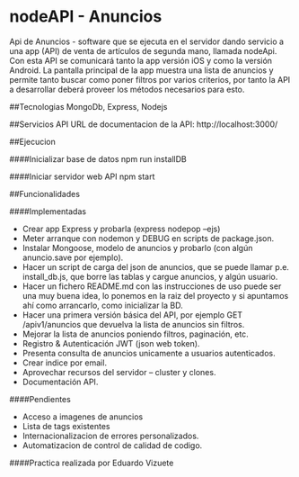 # nodeAPI - Anuncios
Api de Anuncios - software que se ejecuta en el servidor dando servicio a una app (API) de venta de artículos de segunda mano, llamada nodeApi. Con esta API se comunicará tanto la app versión iOS y como la versión Android. La pantalla principal de la app muestra una lista de anuncios y permite tanto buscar como poner filtros por varios criterios, por tanto la API a desarrollar deberá proveer los métodos necesarios para esto.

##Tecnologias
MongoDb, Express, Nodejs

##Servicios API
URL de documentacion de la API: http://localhost:3000/

##Ejecucion

####Inicializar base de datos
npm run installDB

####Iniciar servidor web API
npm start

##Funcionalidades

####Implementadas
- Crear app Express y probarla (express nodepop –ejs)
- Meter arranque con nodemon y DEBUG en scripts de package.json.
- Instalar Mongoose, modelo de anuncios y probarlo (con algún anuncio.save por ejemplo).
- Hacer un script de carga del json de anuncios, que se puede llamar p.e. install_db.js, que borre las tablas y cargue anuncios, y algún usuario. 
- Hacer un fichero README.md con las instrucciones de uso puede ser una muy buena idea, lo ponemos en la raiz del proyecto y si apuntamos ahí como arrancarlo, como inicializar la BD.
- Hacer una primera versión básica del API, por ejemplo GET /apiv1/anuncios que devuelva la lista de anuncios sin filtros.
- Mejorar la lista de anuncios poniendo filtros, paginación, etc.
- Registro & Autenticación JWT (json web token).
- Presenta consulta de anuncios unicamente a usuarios autenticados.
- Crear indice por email.
- Aprovechar recursos del servidor – cluster y clones.
- Documentación API.


####Pendientes
- Acceso a imagenes de anuncios
- Lista de tags existentes
- Internacionalizacion de errores personalizados.
- Automatizacion de control de calidad de codigo.

####Practica realizada por
Eduardo Vizuete